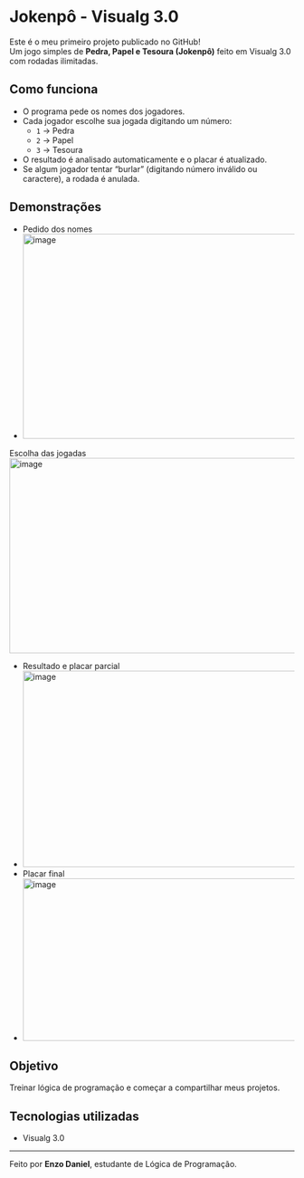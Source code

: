 # Jokenpô - Visualg 3.0

Este é o meu primeiro projeto publicado no GitHub!  
Um jogo simples de **Pedra, Papel e Tesoura (Jokenpô)** feito em Visualg 3.0 com rodadas ilimitadas.

##  Como funciona
- O programa pede os nomes dos jogadores.
- Cada jogador escolhe sua jogada digitando um número:
  - `1` → Pedra 
  - `2` → Papel 
  - `3` → Tesoura 
- O resultado é analisado automaticamente e o placar é atualizado.
- Se algum jogador tentar “burlar” (digitando número inválido ou caractere), a rodada é anulada.

##  Demonstrações
* Pedido dos nomes
*  <img width="554" height="362" alt="image" src="https://github.com/user-attachments/assets/848246d6-63ff-450a-9534-bb6de57db6d0" />
  Escolha das jogadas
 <img width="568" height="345" alt="image" src="https://github.com/user-attachments/assets/46bd2c62-d697-4641-8640-ed2416890e24" />
*  Resultado e placar parcial
*  <img width="559" height="347" alt="image" src="https://github.com/user-attachments/assets/74b91ebf-cf8e-45fb-8bb7-115670c085ec" />
* Placar final
* <img width="485" height="287" alt="image" src="https://github.com/user-attachments/assets/6bbb6960-5d4c-4d13-9fde-dee3ac0d4d0e" />

##  Objetivo
Treinar lógica de programação e começar a compartilhar meus projetos.

## Tecnologias utilizadas
- Visualg 3.0

---
Feito por **Enzo Daniel**, estudante de Lógica de Programação.

